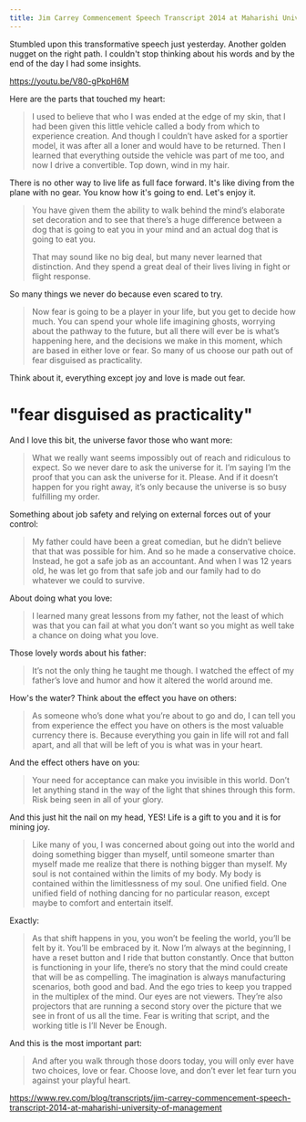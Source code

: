 ```yaml
---
title: Jim Carrey Commencement Speech Transcript 2014 at Maharishi University of Management
---
```


Stumbled upon this transformative speech just yesterday. Another golden nugget on the right path. I couldn't stop thinking about his words and by the end of the day I had some insights.

https://youtu.be/V80-gPkpH6M

Here are the parts that touched my heart:

> I used to believe that who I was ended at the edge of my skin, that I had been given this little vehicle called a body from which to experience creation. And though I couldn’t have asked for a sportier model, it was after all a loner and would have to be returned. Then I learned that everything outside the vehicle was part of me too, and now I drive a convertible. Top down, wind in my hair.

There is no other way to live life as full face forward. It's like diving from the plane with no gear. You know how it's going to end. Let's enjoy it.

> You have given them the ability to walk behind the mind’s elaborate set decoration and to see that there’s a huge difference between a dog that is going to eat you in your mind and an actual dog that is going to eat you.
> 
> That may sound like no big deal, but many never learned that distinction. And they spend a great deal of their lives living in fight or flight response.

So many things we never do because even scared to try.

> Now fear is going to be a player in your life, but you get to decide how much. You can spend your whole life imagining ghosts, worrying about the pathway to the future, but all there will ever be is what’s happening here, and the decisions we make in this moment, which are based in either love or fear. So many of us choose our path out of fear disguised as practicality.

Think about it, everything except joy and love is made out fear. 

# "fear disguised as practicality"

And I love this bit, the universe favor those who want more:

> What we really want seems impossibly out of reach and ridiculous to expect. So we never dare to ask the universe for it. I’m saying I’m the proof that you can ask the universe for it. Please. And if it doesn’t happen for you right away, it’s only because the universe is so busy fulfilling my order.

Something about job safety and relying on external forces out of your control:

> My father could have been a great comedian, but he didn’t believe that that was possible for him. And so he made a conservative choice. Instead, he got a safe job as an accountant. And when I was 12 years old, he was let go from that safe job and our family had to do whatever we could to survive.

About doing what you love:

> I learned many great lessons from my father, not the least of which was that you can fail at what you don’t want so you might as well take a chance on doing what you love. 

Those lovely words about his father:

> It’s not the only thing he taught me though. I watched the effect of my father’s love and humor and how it altered the world around me.

How's the water? Think about the effect you have on others:

> As someone who’s done what you’re about to go and do, I can tell you from experience the effect you have on others is the most valuable currency there is. Because everything you gain in life will rot and fall apart, and all that will be left of you is what was in your heart.

And the effect others have on you:

> Your need for acceptance can make you invisible in this world. Don’t let anything stand in the way of the light that shines through this form. Risk being seen in all of your glory.

And this just hit the nail on my head, YES! Life is a gift to you and it is for mining joy.

> Like many of you, I was concerned about going out into the world and doing something bigger than myself, until someone smarter than myself made me realize that there is nothing bigger than myself. My soul is not contained within the limits of my body. My body is contained within the limitlessness of my soul. One unified field. One unified field of nothing dancing for no particular reason, except maybe to comfort and entertain itself.

Exactly:

> As that shift happens in you, you won’t be feeling the world, you’ll be felt by it. You’ll be embraced by it. Now I’m always at the beginning, I have a reset button and I ride that button constantly. Once that button is functioning in your life, there’s no story that the mind could create that will be as compelling. The imagination is always manufacturing scenarios, both good and bad. And the ego tries to keep you trapped in the multiplex of the mind. Our eyes are not viewers. They’re also projectors that are running a second story over the picture that we see in front of us all the time. Fear is writing that script, and the working title is I’ll Never be Enough. 

And this is the most important part:

> And after you walk through those doors today, you will only ever have two choices, love or fear. Choose love, and don’t ever let fear turn you against your playful heart.

https://www.rev.com/blog/transcripts/jim-carrey-commencement-speech-transcript-2014-at-maharishi-university-of-management
